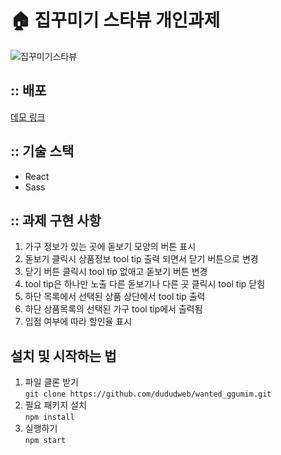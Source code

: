 # 🏠 집꾸미기 스타뷰 개인과제

![집꾸미기스타뷰](https://user-images.githubusercontent.com/91524565/152458949-06b4f676-439f-4bd1-8bbd-04a09bcaddf9.gif)

## :: 배포

<a href="http://dududggumim.s3-website.ap-northeast-2.amazonaws.com/">데모 링크</a>

## :: 기술 스택

- React
- Sass

## :: 과제 구현 사항

1. 가구 정보가 있는 곳에 돋보기 모양의 버튼 표시
2. 돋보기 클릭시 상품정보 tool tip 출력 되면서 닫기 버튼으로 변경
3. 닫기 버튼 클릭시 tool tip 없애고 돋보기 버튼 변경
4. tool tip은 하나만 노출 다른 돋보기나 다른 곳 클릭시 tool tip 닫힘
5. 하단 목록에서 선택된 상품 상단에서 tool tip 출력
6. 하단 상품목록의 선택된 가구 tool tip에서 출력됨
7. 입점 여부에 따라 할인율 표시

## 설치 및 시작하는 법

1. 파일 클론 받기</br>
   `git clone https://github.com/dududweb/wanted_ggumim.git`
2. 필요 패키지 설치</br>
   `npm install`
3. 실행하기</br>
   `npm start`
